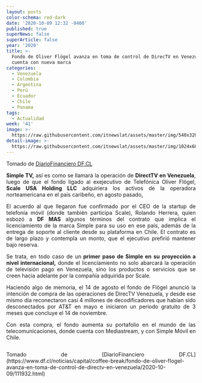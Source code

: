 ```yaml
---
layout: posts
color-schema: red-dark
date: '2020-10-09 12:32 -0400'
published: true
superNews: false
superArticle: false
year: '2020'
title: >-
  Fondo de Oliver Flögel avanza en toma de control de DirecTV en Venezuela y ya
  cuenta con nueva marca
categories:
  - Venezuela
  - Colombia
  - Argentina
  - Perú
  - Ecuador
  - Chile
  - Panama
tags:
  - Actualidad
week: '41'
image: >-
  https://raw.githubusercontent.com/itnewslat/assets/master/img/540x320/SimpleTV-p.jpg
detail-image: >-
  https://raw.githubusercontent.com/itnewslat/assets/master/img/1024x680/SimpleTV-g.jpg
---
```

Tomado de [DiarioFinanciero DF.CL](https://www.df.cl/noticias/capital/coffee-break/fondo-de-oliver-flogel-avanza-en-toma-de-control-de-directv-en-venezuela/2020-10-09/111932.html)

<p style="text-align: justify;"><strong>Simple TV,</strong> así es como se llamará la operación de <strong>DirectTV en Venezuela</strong>, luego de que el fondo ligado al exejecutivo de Telefónica Oliver Flögel,<strong> Scale USA Holding LLC</strong> adquiriera los activos de la operadora norteamericana en el país caribeño, en agosto pasado<a href="/noticias/capital/coffee-break/fondo-ligado-a-oliver-flogel-exgerente-de-movistar-chile-compra/2020-09-11/193655.html">.</a></p>
<p style="text-align: justify;">El acuerdo al que llegaron fue confirmado por el CEO de la startup de telefonía móvil (donde también participa Scale), Rolando Herrera, quien esbozó a <strong>DF MAS</strong> algunos términos del contrato que implica el licenciamiento de la marca Simple para su uso en ese país, además de la entrega de soporte al cliente desde su plataforma en Chile. El contrato es de largo plazo y contempla un monto, que el ejecutivo prefirió mantener bajo reserva.</p>
<p style="text-align: justify;">Se trata, en todo caso de un<strong> primer paso de Simple en su proyección a nivel internacional,</strong> donde el licenciamiento no solo abarcará la operación de televisión pago en Venezuela, sino los productos o servicios que se creen hacia adelante por la compañía adquirida por Scale.</p>
<p style="text-align: justify;">Haciendo algo de memoria, el 14 de agosto el fondo de Flögel anunció la intención de compra de las operaciones de DirecTV Venezuela, y desde ese mismo día reconectaron casi 4 millones de decodificadores que habían sido desconectados por AT&amp;T en mayo e iniciaron un periodo gratuito de 3 meses que concluye el 14 de noviembre.</p>
<p style="text-align: justify;">Con esta compra, el fondo aumenta su portafolio en el mundo de las telecomunicaciones, donde cuenta con Mediastream, y con Simple Móvil en Chile.</p>
<p style="text-align: justify;"><img src="https://tracker.metricool.com/c3po.jpg?hash=56f88a41e39ab42c063cc51676587a04" alt="" /></p>
<p style="text-align: justify;">Tomado de [DiarioFinanciero DF.CL](https://www.df.cl/noticias/capital/coffee-break/fondo-de-oliver-flogel-avanza-en-toma-de-control-de-directv-en-venezuela/2020-10-09/111932.html)</p>

